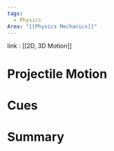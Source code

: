 ```yaml
---
tags:
  - Physics
Area: "[[Physics Mechanics]]"
---
```

link : [[2D, 3D Motion]]
# Projectile Motion

# Cues
# Summary
```

```